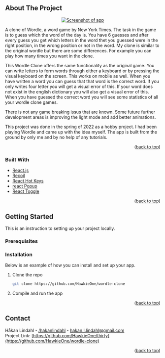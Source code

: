 <div id="top"></div>
<!-- PROJECT SHIELDS -->
<!--
*** I'm using markdown "reference style" links for readability.
*** Reference links are enclosed in brackets [ ] instead of parentheses ( ).
*** See the bottom of this document for the declaration of the reference variables
*** for contributors-url, forks-url, etc. This is an optional, concise syntax you may use.
*** https://www.markdownguide.org/basic-syntax/#reference-style-links
-->



<!-- PROJECT LOGO -->

<!-- ABOUT THE PROJECT -->
## About The Project

<div align="center">
  <a href="https://hawkie.me"><img alt="Screenshot of app" src="thirty.png" /></a>
</div>



A clone of Wordle, a word game by New York Times. The task in the game is to 
guess which the word of the day is. You have 6 guesses and after every guess you get which letters
in the word thet you guessed were in the right position, in the wrong position or not in the word. My clone is similar to the original wordle but there are some differences. For example you can play how many times you want in the clone.

This Wordle Clone offers the same functionality as the original game. You can write letters to form words through either a keyboard or by pressing the visual keyboard on the screen. This works on mobile as well. When you have written a word you can guess that that word is the correct word. If you only writes four letter you will get a visual error of this. If your word does not exist in the english dictionary you will also get a visual error of this. When you have guessed the correct word you will see some statistics of all your wordle clone games.

There is not any game breaking issus that are known. Some future further development areas is improving the light mode and add better animations.

This project was done in the spring of 2022 as a hobby project. I had been playing Wordle and came up with the idea myself. The app is built from the ground by only me and by no help of any tutorials.

<p align="right">(<a href="#top">back to top</a>)</p>



### Built With

* [React.js](https://reactjs.org/)
* [Recoil](https://recoiljs.org/)
* [React Hot Keys](https://www.npmjs.com/package/react-hot-keys)
* [react Popup](https://react-popup.elazizi.com/)
* [React Toggle](https://www.npmjs.com/package/react-toggle)

<p align="right">(<a href="#top">back to top</a>)</p>

<!-- GETTING STARTED -->
## Getting Started

This is an instruction to setting up your project locally.

### Prerequisites

### Installation

Below is an example of how you can install and set up your app.

1. Clone the repo
   ```sh
   git clone https://github.com/HawkieOne/wordle-clone
   ```
2. Compile and run the app

<p align="right">(<a href="#top">back to top</a>)</p>

<!-- LICENSE -->
<!-- ## License

Distributed under the MIT License. See `LICENSE.txt` for more information.

<p align="right">(<a href="#top">back to top</a>)</p> -->



<!-- CONTACT -->
## Contact

Håkan Lindahl - [/hakanlindahl](https://www.linkedin.com/in/h%C3%A5kan-lindahl-3a0427153/) - hakan.l.lindahl@gmail.com
<br />
Project Link: [https://github.com/HawkieOne/thirty](https://github.com/HawkieOne/wordle-clone)

<p align="right">(<a href="#top">back to top</a>)</p>



<!-- MARKDOWN LINKS & IMAGES -->
<!-- https://www.markdownguide.org/basic-syntax/#reference-style-links -->
[contributors-shield]: https://img.shields.io/github/contributors/othneildrew/Best-README-Template.svg?style=for-the-badge
[contributors-url]: https://github.com/othneildrew/Best-README-Template/graphs/contributors
[forks-shield]: https://img.shields.io/github/forks/othneildrew/Best-README-Template.svg?style=for-the-badge
[forks-url]: https://github.com/othneildrew/Best-README-Template/network/members
[stars-shield]: https://img.shields.io/github/stars/othneildrew/Best-README-Template.svg?style=for-the-badge
[stars-url]: https://github.com/othneildrew/Best-README-Template/stargazers
[issues-shield]: https://img.shields.io/github/issues/othneildrew/Best-README-Template.svg?style=for-the-badge
[issues-url]: https://github.com/othneildrew/Best-README-Template/issues
[license-shield]: https://img.shields.io/github/license/othneildrew/Best-README-Template.svg?style=for-the-badge
[license-url]: https://github.com/othneildrew/Best-README-Template/blob/master/LICENSE.txt
[linkedin-shield]: https://img.shields.io/badge/-LinkedIn-black.svg?style=for-the-badge&logo=linkedin&colorB=555
[linkedin-url]: https://linkedin.com/in/othneildrew
[product-screenshot]: images/screenshot.png
